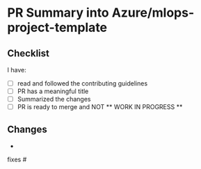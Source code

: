 # PR Summary into Azure/mlops-project-template

## Checklist

I have:

- [ ] read and followed the contributing guidelines
- [ ] PR has a meaningful title
- [ ] Summarized the changes
- [ ] PR is ready to merge and NOT ** WORK IN PROGRESS **

## Changes

-

fixes #